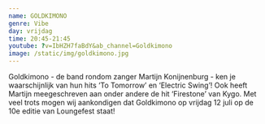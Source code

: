 ```yaml
---
name: GOLDKIMONO
genre: Vibe
day: vrijdag
time: 20:45-21:45
youtube: ?v=IbHZH7faBdY&ab_channel=Goldkimono
image: /static/img/goldkimono.jpg
---
```

Goldkimono - de band rondom zanger Martijn Konijnenburg - ken je waarschijnlijk van hun hits ‘To Tomorrow’ en ‘Electric Swing’! Ook heeft Martijn meegeschreven aan onder andere de hit ‘Firestone’ van Kygo. 
Met veel trots mogen wij aankondigen dat Goldkimono op vrijdag 12 juli op de 10e editie van Loungefest staat!